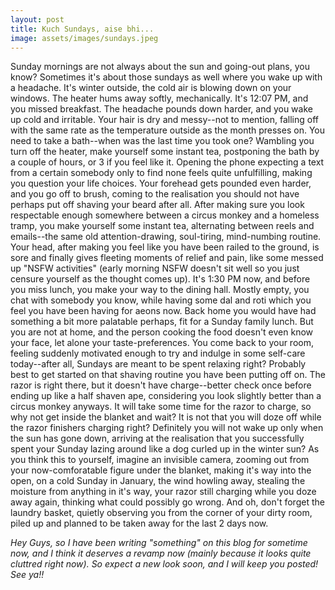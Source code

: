 ```yaml
---
layout: post
title: Kuch Sundays, aise bhi...
image: assets/images/sundays.jpeg
---
```


Sunday mornings are not always about the sun and going-out plans, you know? Sometimes it's about those sundays as well where you wake up with a headache. It's winter outside, the cold air is blowing down on your windows. The heater hums away softly, mechanically. It's 12:07 PM, and you missed breakfast. The headache pounds down harder, and you wake up cold and irritable. Your hair is dry and messy--not to mention, falling off with the same rate as the temperature outside as the month presses on. You need to take a bath--when was the last time you took one? Wambling you turn off the heater, make yourself some instant tea, postponing the bath by a couple of hours, or 3 if you feel like it. Opening the phone expecting a text from a certain somebody only to find none feels quite unfulfilling, making you question your life choices. Your forehead gets pounded even harder, and you go off to brush, coming to the realisation you should not have perhaps put off shaving your beard after all. After making sure you look respectable enough somewhere between a circus monkey and a homeless tramp, you make yourself some instant tea, alternating between reels and emails--the same old attention-drawing, soul-tiring, mind-numbing routine. Your head, after making you feel like you have been railed to the ground, is sore and finally gives fleeting moments of relief and pain, like some messed up "NSFW activities" (early morning NSFW doesn't sit well so you just censure yourself as the thought comes up). It's 1:30 PM now, and before you miss lunch, you make your way to the dining hall. Mostly empty, you chat with somebody you know, while having some dal and roti which you feel you have been having for aeons now. Back home you would have had something a bit more palatable perhaps, fit for a Sunday family lunch. But you are not at home, and the person cooking the food doesn't even know your face, let alone your taste-preferences. You come back to your room, feeling suddenly motivated enough to try and indulge in some self-care today--after all, Sundays are meant to be spent relaxing right? Probably best to get started on that shaving routine you have been putting off on. The razor is right there, but it doesn't have charge--better check once before ending up like a half shaven ape, considering you look slightly better than a circus monkey anyways. It will take some time for the razor to charge, so why not get inside the blanket and wait? It is not that you will doze off while the razor finishers charging right? Definitely you will not wake up only when the sun has gone down, arriving at the realisation that you successfully spent your Sunday lazing around like a dog curled up in the winter sun? As you think this to yourself, imagine an invisible camera, zooming out from your now-comforatable figure under the blanket, making it's way into the open, on a cold Sunday in January, the wind howling away, stealing the moisture from anything in it's way, your razor still charging while you doze away again, thinking what could possibly go wrong. And oh, don't forget the laundry basket, quietly observing you from the corner of your dirty room, piled up and planned to be taken away for the last 2 days now.


_Hey Guys, so I have been writing "something" on this blog for sometime now, and I think it deserves a revamp now (mainly because it looks quite cluttred right now). So expect a new look soon, and I will keep you posted! See ya!!_